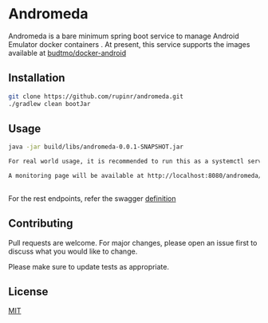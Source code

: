 # Andromeda

Andromeda is a bare minimum spring boot service to manage Android Emulator docker containers .
At present, this service supports the images available at [budtmo/docker-android](https://github.com/budtmo/docker-android)


## Installation


```bash
git clone https://github.com/rupinr/andromeda.git
./gradlew clean bootJar

```

## Usage

```bash
java -jar build/libs/andromeda-0.0.1-SNAPSHOT.jar 

For real world usage, it is recommended to run this as a systemctl service.

A monitoring page will be available at http://localhost:8080/andromeda/index.html
 
```
For the rest endpoints, refer the swagger [definition](https://app.swaggerhub.com/apis-docs/rupinr/andromeda/0.1#/)



## Contributing
Pull requests are welcome. For major changes, please open an issue first to discuss what you would like to change.

Please make sure to update tests as appropriate.

## License
[MIT](https://choosealicense.com/licenses/mit/)
